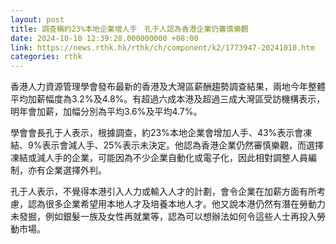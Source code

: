 ```yaml
---
layout: post
title: 調查稱約23%本地企業增人手　孔于人認為香港企業仍審慎樂觀
date: 2024-10-10 12:39:28.000000000 +08:00
link: https://news.rthk.hk/rthk/ch/component/k2/1773947-20241010.htm
categories: rthk
---
```


香港人力資源管理學會發布最新的香港及大灣區薪酬趨勢調查結果，兩地今年整體平均加薪幅度為3.2%及4.8%。有超過六成本港及超過三成大灣區受訪機構表示，明年會加薪，加幅分別為平均3.6%及平均4.7%。

學會會長孔于人表示，根據調查，約23%本地企業會增加人手、43%表示會凍結、9%表示會減人手、25%表示未決定。他認為香港企業仍然審慎樂觀，而選擇凍結或減人手的企業，可能因為不少企業自動化或電子化，因此相對調整人員編制，亦有企業選擇外判。

孔于人表示，不覺得本港引入人力或輸入人才的計劃，會令企業在加薪方面有所考慮，認為很多企業希望用本地人才及培養本地人才。他又說本港仍然有潛在勞動力未發掘，例如銀髮一族及女性再就業等，認為可以想辦法如何令這些人士再投入勞動市場。
